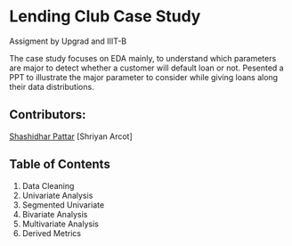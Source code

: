 # Lending Club Case Study
 Assigment by Upgrad and IIIT-B

  The case study focuses on EDA mainly, to understand which parameters are major to detect whether a customer will default loan or not. Pesented a PPT to illustrate the major parameter to consider while giving loans along their data distributions.

## Contributors:

  [Shashidhar Pattar](https://github.com/shashidharpattar007 )
  [Shriyan Arcot]



## Table of Contents
  1. Data Cleaning
  2. Univariate Analysis
  3. Segmented Univariate
  4. Bivariate Analysis
  5. Multivariate Analysis
  6. Derived Metrics
